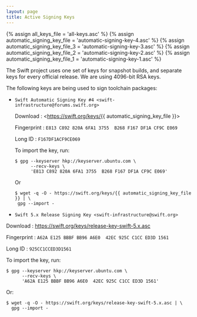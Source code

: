 ```yaml
---
layout: page
title: Active Signing Keys
---
```


{% assign all_keys_file = 'all-keys.asc' %}
{% assign automatic_signing_key_file = 'automatic-signing-key-4.asc' %}
{% assign automatic_signing_key_file_3 = 'automatic-signing-key-3.asc' %}
{% assign automatic_signing_key_file_2 = 'automatic-signing-key-2.asc' %}
{% assign automatic_signing_key_file_1 = 'automatic-signing-key-1.asc' %}

The Swift project uses one set of keys for snapshot builds, and separate keys for
every official release.  We are using 4096-bit RSA keys.

The following keys are being used to sign toolchain packages:

* `Swift Automatic Signing Key #4 <swift-infrastructure@forums.swift.org>`

  Download
  : <https://swift.org/keys/{{ automatic_signing_key_file }}>

  Fingerprint
  : `E813 C892 820A 6FA1 3755  B268 F167 DF1A CF9C E069`

  Long ID
  : `F167DF1ACF9CE069`

  To import the key, run:

  ~~~ shell
  $ gpg --keyserver hkp://keyserver.ubuntu.com \
        --recv-keys \
        'E813 C892 820A 6FA1 3755  B268 F167 DF1A CF9C E069'
  ~~~

  Or 

   ~~~ shell
  $ wget -q -O - https://swift.org/keys/{{ automatic_signing_key_file }} | \
    gpg --import -
  ~~~


 * `Swift 5.x Release Signing Key <swift-infrastructure@swift.org>`

  Download
  : <https://swift.org/keys/release-key-swift-5.x.asc>

  Fingerprint
  : `A62A E125 BBBF BB96 A6E0  42EC 925C C1CC ED3D 1561`

  Long ID
  : `925CC1CCED3D1561`

  To import the key, run:

  ~~~ shell
  $ gpg --keyserver hkp://keyserver.ubuntu.com \
        --recv-keys \
        'A62A E125 BBBF BB96 A6E0  42EC 925C C1CC ED3D 1561'
  ~~~

  Or:

  ~~~ shell
  $ wget -q -O - https://swift.org/keys/release-key-swift-5.x.asc | \
    gpg --import -
  ~~~

